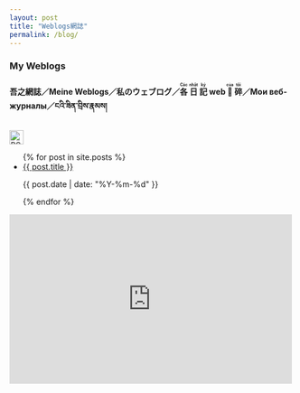 ```yaml
---
layout: post
title: "Weblogs網誌"
permalink: /blog/
---
```


<link rel="stylesheet" href="/style.css">

<h3><strong>My Weblogs</strong></h3>

<h4><strong>吾之網誌／Meine Weblogs／私のウェブログ／<ruby>各<rt>Các</rt></ruby>&nbsp;<ruby>日<rt>nhật</rt></ruby>&nbsp;<ruby>記<rt>ký</rt></ruby>&nbsp;web&nbsp;<ruby>𧵑<rt>của</rt></ruby>&nbsp;<ruby>碎<rt>tôi</rt></ruby>／Мои веб-журналы／ངའི་ཟིན་བྲིས་རྣམས།</strong>
</h4><a href="https://rss.beauty/rss?url=https://yongzs1218.github.io/feed.xml" target="_blank">
  <img src="https://cdn.freebiesupply.com/logos/large/2x/rss-logo-png-transparent.png" alt="RSS Subscribe" width="25" height="25"/>
</a>

<ul>
  {% for post in site.posts %}
    <li>
      <a href="{{ post.url }}">{{ post.title }}</a>
      <p>{{ post.date | date: "%Y-%m-%d" }}</p>
    </li>
  {% endfor %}
</ul>

<iframe src="https://pari.icu/embed/user-timeline/a70r35f9pbiq138c?maxHeight=400&border=false" data-misskey-embed-id="v1_a988rzaecd" loading="lazy" referrerpolicy="strict-origin-when-cross-origin" style="border: none; width: 100%; max-width: 500px; height: 300px; color-scheme: light dark;"></iframe>
<script defer src="https://pari.icu/embed.js"></script>
